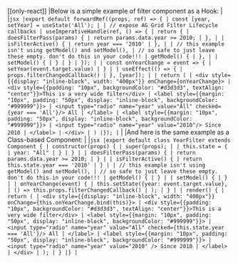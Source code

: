 [[only-react]]
|Below is a simple example of filter component as a Hook:
|
|`jsx |export default forwardRef((props, ref) => { | const [year, setYear] = useState('All'); | | // expose AG Grid Filter Lifecycle callbacks | useImperativeHandle(ref, () => { | return { | doesFilterPass(params) { | return params.data.year >= 2010; | }, | | isFilterActive() { | return year === '2010' | }, | | // this example isn't using getModel() and setModel(), | // so safe to just leave these empty. don't do this in your code!!! | getModel() { | }, | | setModel() { | } | } | }); | | const onYearChange = event => { | setYear(event.target.value) | } | | useEffect(() => { | props.filterChangedCallback() | }, [year]); | | return ( | <div style={{display: "inline-block", width: "400px"}} onChange={onYearChange}> | <div style={{padding: "10px", backgroundColor: "#d3d3d3", textAlign: "center"}}>This is a very wide filter</div> | <label style={{margin: "10px", padding: "50px", display: "inline-block", backgroundColor: "#999999"}}> | <input type="radio" name="year" value="All" checked={year === 'All'}/> All | </label> | <label style={{margin: "10px", padding: "50px", display: "inline-block", backgroundColor: "#999999"}}> | <input type="radio" name="year" value="2010"/> Since 2010 | </label> | </div> | ) |}); |`
|
|And here is the same example as a Class-based Component:
|
|`jsx |export default class YearFilter extends Component { | constructor(props) { | super(props); | | this.state = { | year: "All" | } | } | | doesFilterPass(params) { | return params.data.year >= 2010; | } | | isFilterActive() { | return this.state.year === '2010' | } | | // this example isn't using getModel() and setModel(), | // so safe to just leave these empty. don't do this in your code!!! | getModel() { | } | | setModel() { | } | | onYearChange(event) { | this.setState({year: event.target.value}, | () => this.props.filterChangedCallback() | ); | } | | render() { | return ( | <div style={{display: "inline-block", width: "400px"}} onChange={this.onYearChange.bind(this)}> | <div style={{padding: "10px", backgroundColor: "#d3d3d3", textAlign: "center"}}>This is a very wide filter</div> | <label style={{margin: "10px", padding: "50px", display: "inline-block", backgroundColor: "#999999"}}> | <input type="radio" name="year" value="All" checked={this.state.year === 'All'}/> All | </label> | <label style={{margin: "10px", padding: "50px", display: "inline-block", backgroundColor: "#999999"}}> | <input type="radio" name="year" value="2010" /> Since 2010 | </label> | </div> | ); | } |} |`
